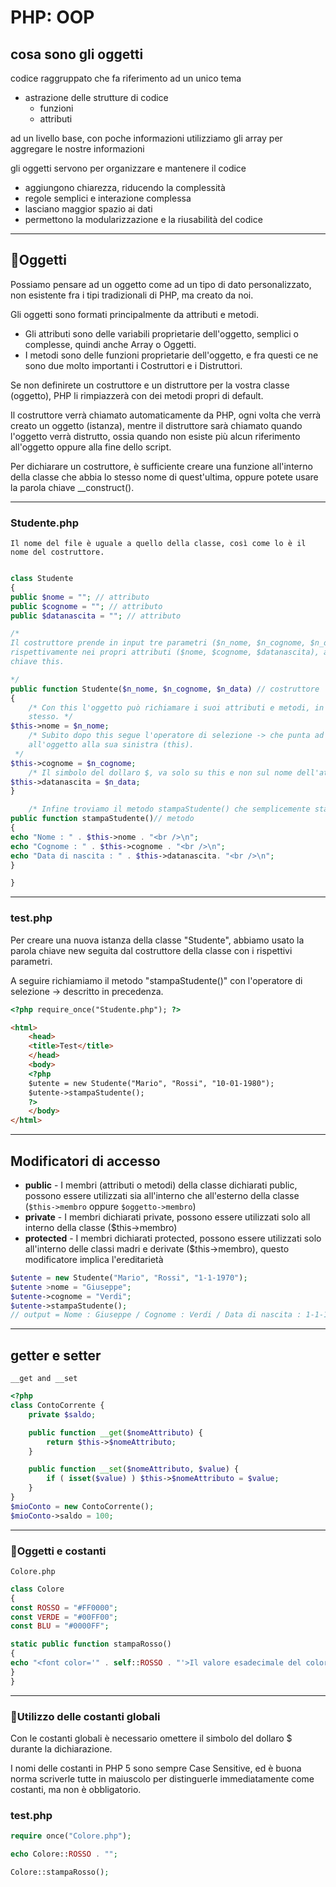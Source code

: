 # PHP: OOP

## cosa sono gli oggetti

codice raggruppato che fa riferimento ad un unico tema

* astrazione delle strutture di codice
  * funzioni
  * attributi

ad un livello base, con poche informazioni utilizziamo gli array per aggregare le nostre informazioni

gli oggetti servono per organizzare e mantenere il codice

* aggiungono chiarezza, riducendo la complessità
* regole semplici e interazione complessa
* lasciano maggior spazio ai dati
* permettono la modularizzazione e la riusabilità del codice

---

## Oggetti

Possiamo pensare ad un oggetto come ad un tipo di dato personalizzato, 
non esistente fra i tipi tradizionali di PHP, ma creato da noi.

Gli oggetti sono formati principalmente da attributi e metodi.
* Gli attributi sono delle variabili proprietarie dell'oggetto, semplici o complesse,
quindi anche Array o Oggetti.
* I metodi sono delle funzioni proprietarie dell'oggetto, e fra questi ce ne
sono due molto importanti i Costruttori e i Distruttori.

Se non definirete un costruttore e un distruttore per la vostra classe
(oggetto), PHP li rimpiazzerà con dei metodi propri di default.

Il costruttore verrà chiamato automaticamente da PHP, ogni volta che verrà
creato un oggetto (istanza), mentre il distruttore sarà chiamato quando l'oggetto
verrà distrutto, ossia quando non esiste più alcun riferimento all'oggetto oppure
alla fine dello script.

Per dichiarare un costruttore, è sufficiente creare una funzione all'interno
della classe che abbia lo stesso nome di quest'ultima, oppure potete usare la parola
chiave __construct().

---

### Studente.php
    Il nome del file è uguale a quello della classe, così come lo è il nome del costruttore.

```php

class Studente
{
public $nome = ""; // attributo
public $cognome = ""; // attributo
public $datanascita = ""; // attributo

/*
Il costruttore prende in input tre parametri ($n_nome, $n_cognome, $n_data) che andrà a memorizzare
rispettivamente nei propri attributi ($nome, $cognome, $datanascita), a cui accederà tramite la parola
chiave this.

*/
public function Studente($n_nome, $n_cognome, $n_data) // costruttore
{
    /* Con this l'oggetto può richiamare i suoi attributi e metodi, in quanto this indica l'oggetto
    stesso. */
$this->nome = $n_nome;
    /* Subito dopo this segue l'operatore di selezione -> che punta ad un determinato attributo o metodo alla sua destra, appartenente
    all'oggetto alla sua sinistra (this).
 */
$this->cognome = $n_cognome;
    /* Il simbolo del dollaro $, va solo su this e non sul nome dell'attributo/metodo. */
$this->datanascita = $n_data;
}

    /* Infine troviamo il metodo stampaStudente() che semplicemente stampa gli attributi dell'oggetto tramite il costrutto echo. */
public function stampaStudente()// metodo
{
echo "Nome : " . $this->nome . "<br />\n";
echo "Cognome : " . $this->cognome . "<br />\n";
echo "Data di nascita : " . $this->datanascita. "<br />\n";
}

}

```

---

### test.php

Per creare una nuova istanza della classe "Studente", abbiamo usato la parola chiave new seguita dal costruttore della classe con i rispettivi parametri.

A seguire richiamiamo il metodo "stampaStudente()" con l'operatore di selezione -> descritto in precedenza.

```html
<?php require_once("Studente.php"); ?>

<html>
    <head>
    <title>Test</title>
    </head>
    <body>
    <?php
    $utente = new Studente("Mario", "Rossi", "10-01-1980");
    $utente->stampaStudente();
    ?>
    </body>
</html>
```

---

## Modificatori di accesso

* **public** - I membri (attributi o metodi) della classe dichiarati public, possono essere utilizzati sia all'interno che all'esterno della classe (`$this->membro` oppure `$oggetto->membro`)
* **private** - I membri dichiarati private, possono essere utilizzati solo all interno della classe ($this->membro)
* **protected** - I membri dichiarati protected, possono essere utilizzati solo all'interno delle classi madri e derivate ($this->membro), questo modificatore implica l'ereditarietà

```php
$utente = new Studente("Mario", "Rossi", "1-1-1970");
$utente >nome = "Giuseppe";
$utente->cognome = "Verdi";
$utente->stampaStudente();
// output = Nome : Giuseppe / Cognome : Verdi / Data di nascita : 1-1-1970
```

---

## getter e setter

`__get and __set`

```php
<?php
class ContoCorrente {
    private $saldo;

    public function __get($nomeAttributo) {
        return $this->$nomeAttributo;
    }

    public function __set($nomeAttributo, $value) {
        if ( isset($value) ) $this->$nomeAttributo = $value;
    }
}
$mioConto = new ContoCorrente();
$mioConto->saldo = 100;

```

---

### Oggetti e costanti

`Colore.php`

```php
class Colore
{
const ROSSO = "#FF0000";
const VERDE = "#00FF00";
const BLU = "#0000FF";

static public function stampaRosso()
{
echo "<font color='" . self::ROSSO . "'>Il valore esadecimale del colore rosso è : ". self::ROSSO . "</font>";
}
}
```

---

### Utilizzo delle costanti globali

Con le costanti globali è necessario omettere il simbolo del dollaro $ durante la dichiarazione.

I nomi delle costanti in PHP 5 sono sempre Case Sensitive, ed è buona norma scriverle tutte in maiuscolo per distinguerle immediatamente come costanti, ma non è obbligatorio.

### test.php

```php
require once("Colore.php");

echo Colore::ROSSO . "";

Colore::stampaRosso();
```
